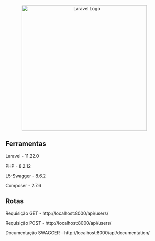 <p align="center"><a href="https://laravel.com" target="_blank"><img src="https://raw.githubusercontent.com/laravel/art/master/logo-lockup/5%20SVG/2%20CMYK/1%20Full%20Color/laravel-logolockup-cmyk-red.svg" width="400" alt="Laravel Logo"></a></p>

## Ferramentas

Laravel - 11.22.0

PHP - 8.2.12

L5-Swagger - 8.6.2

Composer - 2.7.6

## Rotas

Requisição GET - http://localhost:8000/api/users/

Requisição POST - http://localhost:8000/api/users/

Documentação SWAGGER - http://localhost:8000/api/documentation/
